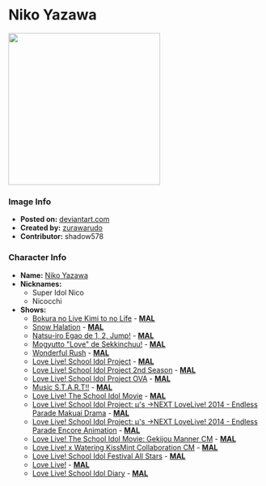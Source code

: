 # Niko Yazawa

<img src="https://raw.githubusercontent.com/shadow578/Project-Padoru/master/Padoru/love-life-noco-yazawa.png" height="300">

### Image Info
* **Posted on:**     [deviantart.com](https://www.deviantart.com/zurawarudo/art/Padoru-Nico-720001936)
* **Created by:**    [zurawarudo](https://github.com/shadow578/Project-Padoru/blob/master/table-of-contents/creators/zurawarudo.md)
* **Contributor:**   shadow578

### Character Info
* **Name:**   [Niko Yazawa](https://myanimelist.net/character/46163)
* **Nicknames:**
  * Super Idol Nico
  * Nicocchi
* **Shows:**
  * [Bokura no Live Kimi to no Life](https://github.com/shadow578/Project-Padoru/blob/master/table-of-contents/shows/BokuranoLiveKimitonoLife.md) - [__MAL__](https://myanimelist.net/anime/9907/Bokura_no_Live_Kimi_to_no_Life)
  * [Snow Halation](https://github.com/shadow578/Project-Padoru/blob/master/table-of-contents/shows/SnowHalation.md) - [__MAL__](https://myanimelist.net/anime/9930/Snow_Halation)
  * [Natsu-iro Egao de 1, 2, Jump!](https://github.com/shadow578/Project-Padoru/blob/master/table-of-contents/shows/NatsuiroEgaode12Jump.md) - [__MAL__](https://myanimelist.net/anime/11033/Natsu-iro_Egao_de_1_2_Jump)
  * [Mogyutto "Love" de Sekkinchuu!](https://github.com/shadow578/Project-Padoru/blob/master/table-of-contents/shows/MogyuttoLovedeSekkinchuu.md) - [__MAL__](https://myanimelist.net/anime/12637/Mogyutto_Love_de_Sekkinchuu)
  * [Wonderful Rush](https://github.com/shadow578/Project-Padoru/blob/master/table-of-contents/shows/WonderfulRush.md) - [__MAL__](https://myanimelist.net/anime/14951/Wonderful_Rush)
  * [Love Live! School Idol Project](https://github.com/shadow578/Project-Padoru/blob/master/table-of-contents/shows/LoveLiveSchoolIdolProject.md) - [__MAL__](https://myanimelist.net/anime/15051/Love_Live_School_Idol_Project)
  * [Love Live! School Idol Project 2nd Season](https://github.com/shadow578/Project-Padoru/blob/master/table-of-contents/shows/LoveLiveSchoolIdolProject2ndSeason.md) - [__MAL__](https://myanimelist.net/anime/19111/Love_Live_School_Idol_Project_2nd_Season)
  * [Love Live! School Idol Project OVA](https://github.com/shadow578/Project-Padoru/blob/master/table-of-contents/shows/LoveLiveSchoolIdolProjectOVA.md) - [__MAL__](https://myanimelist.net/anime/20745/Love_Live_School_Idol_Project_OVA)
  * [Music S.T.A.R.T!!](https://github.com/shadow578/Project-Padoru/blob/master/table-of-contents/shows/MusicSTART.md) - [__MAL__](https://myanimelist.net/anime/20877/Music_START)
  * [Love Live! The School Idol Movie](https://github.com/shadow578/Project-Padoru/blob/master/table-of-contents/shows/LoveLiveTheSchoolIdolMovie.md) - [__MAL__](https://myanimelist.net/anime/24997/Love_Live_The_School_Idol_Movie)
  * [Love Live! School Idol Project: μ's →NEXT LoveLive! 2014 - Endless Parade Makuai Drama](https://github.com/shadow578/Project-Padoru/blob/master/table-of-contents/shows/LoveLiveSchoolIdolProjectμsNEXTLoveLive2014EndlessParadeMakuaiDrama.md) - [__MAL__](https://myanimelist.net/anime/25897/Love_Live_School_Idol_Project__μs_→NEXT_LoveLive_2014_-_Endless_Parade_Makuai_Drama)
  * [Love Live! School Idol Project: μ's →NEXT LoveLive! 2014 - Endless Parade Encore Animation](https://github.com/shadow578/Project-Padoru/blob/master/table-of-contents/shows/LoveLiveSchoolIdolProjectμsNEXTLoveLive2014EndlessParadeEncoreAnimation.md) - [__MAL__](https://myanimelist.net/anime/30896/Love_Live_School_Idol_Project__μs_→NEXT_LoveLive_2014_-_Endless_Parade_Encore_Animation)
  * [Love Live! The School Idol Movie: Gekijou Manner CM](https://github.com/shadow578/Project-Padoru/blob/master/table-of-contents/shows/LoveLiveTheSchoolIdolMovieGekijouMannerCM.md) - [__MAL__](https://myanimelist.net/anime/32476/Love_Live_The_School_Idol_Movie__Gekijou_Manner_CM)
  * [Love Live! x Watering KissMint Collaboration CM](https://github.com/shadow578/Project-Padoru/blob/master/table-of-contents/shows/LoveLivexWateringKissMintCollaborationCM.md) - [__MAL__](https://myanimelist.net/anime/32730/Love_Live_x_Watering_KissMint_Collaboration_CM)
  * [Love Live! School Idol Festival All Stars](https://github.com/shadow578/Project-Padoru/blob/master/table-of-contents/shows/LoveLiveSchoolIdolFestivalAllStars.md) - [__MAL__](https://myanimelist.net/anime/40246/Love_Live_School_Idol_Festival_All_Stars)
  * [Love Live!](https://github.com/shadow578/Project-Padoru/blob/master/table-of-contents/shows/LoveLive.md) - [__MAL__](https://myanimelist.net/manga/48251/Love_Live)
  * [Love Live! School Idol Diary](https://github.com/shadow578/Project-Padoru/blob/master/table-of-contents/shows/LoveLiveSchoolIdolDiary.md) - [__MAL__](https://myanimelist.net/manga/60703/Love_Live_School_Idol_Diary)


